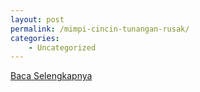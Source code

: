 ```yaml
---
layout: post
permalink: /mimpi-cincin-tunangan-rusak/
categories:
    - Uncategorized
---
```


[Baca Selengkapnya](/02)